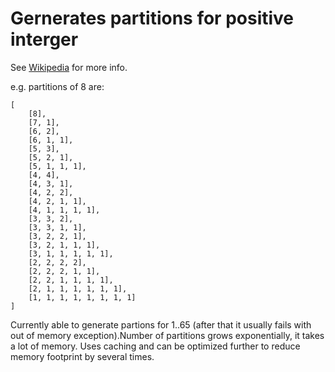 # Gernerates partitions for positive interger
See [Wikipedia](https://en.wikipedia.org/wiki/Partition_(number_theory)) for more info.

e.g. partitions of 8 are:
```
[
    [8],
    [7, 1],
    [6, 2],
    [6, 1, 1],
    [5, 3],
    [5, 2, 1],
    [5, 1, 1, 1],
    [4, 4],
    [4, 3, 1],
    [4, 2, 2],
    [4, 2, 1, 1],
    [4, 1, 1, 1, 1],
    [3, 3, 2],
    [3, 3, 1, 1],
    [3, 2, 2, 1],
    [3, 2, 1, 1, 1],
    [3, 1, 1, 1, 1, 1],
    [2, 2, 2, 2],
    [2, 2, 2, 1, 1],
    [2, 2, 1, 1, 1, 1],
    [2, 1, 1, 1, 1, 1, 1],
    [1, 1, 1, 1, 1, 1, 1, 1]
]
```

Currently able to generate partions for 1..65 (after that it usually fails with out of memory exception).Number of partitions grows exponentially, it takes a lot of memory. Uses caching and can be optimized further to reduce memory footprint by several times.
